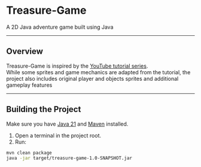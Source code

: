 # Treasure-Game

A 2D Java adventure game built using Java

---

## Overview

Treasure-Game is inspired by the [YouTube tutorial series](https://www.youtube.com/playlist?list=PL_QPQmz5C6WUF-pOQDsbsKbaBZqXj4qSq).  
While some sprites and game mechanics are adapted from the tutorial, the project also includes original player and objects sprites and additional gameplay features 

---


## Building the Project

Make sure you have [Java 21](https://www.oracle.com/java/technologies/downloads/) and [Maven](https://maven.apache.org/install.html) installed.

1. Open a terminal in the project root.
2. Run:

```bash
mvn clean package
java -jar target/treasure-game-1.0-SNAPSHOT.jar
